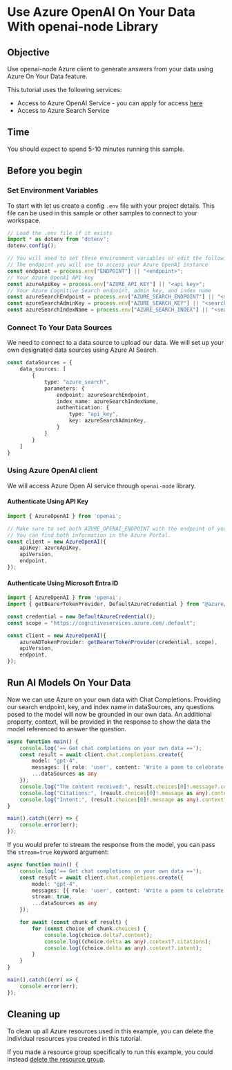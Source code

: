 # Use Azure OpenAI On Your Data With openai-node Library

## Objective

Use openai-node Azure client to generate answers from your data using Azure On Your Data feature.

This tutorial uses the following services:

- Access to Azure OpenAI Service - you can apply for access [here](https://go.microsoft.com/fwlink/?linkid=2222006)
- Access to Azure Search Service 

## Time

You should expect to spend 5-10 minutes running this sample. 

## Before you begin

### Set Environment Variables

To start with let us create a config `.env` file with your project details. This file can be used in this sample or other samples to connect to your workspace. 

```ts
// Load the .env file if it exists
import * as dotenv from "dotenv";
dotenv.config();

// You will need to set these environment variables or edit the following values
// The endpoint you will use to access your Azure OpenAI instance
const endpoint = process.env["ENDPOINT"] || "<endpoint>";
// Your Azure OpenAI API key
const azureApiKey = process.env["AZURE_API_KEY"] || "<api key>";
// Your Azure Cognitive Search endpoint, admin key, and index name
const azureSearchEndpoint = process.env["AZURE_SEARCH_ENDPOINT"] || "<search endpoint>";
const azureSearchAdminKey = process.env["AZURE_SEARCH_KEY"] || "<search key>";
const azureSearchIndexName = process.env["AZURE_SEARCH_INDEX"] || "<search index>";
```

### Connect To Your Data Sources
We need to connect to a data source to upload our data. We will set up your own designated data sources using Azure AI Search. 
```ts
const dataSources = {
    data_sources: [
        {
            type: "azure_search",
            parameters: {
                endpoint: azureSearchEndpoint,
                index_name: azureSearchIndexName,
                authentication: {
                    type: "api_key",
                    key: azureSearchAdminKey,
                }
            }
        }
    ]
}
```
### Using Azure OpenAI client
We will access Azure Open AI service through `openai-node` library. 

#### Authenticate Using API Key
```ts
import { AzureOpenAI } from 'openai';

// Make sure to set both AZURE_OPENAI_ENDPOINT with the endpoint of your Azure resource and AZURE_OPENAI_API_KEY with the API key.
// You can find both information in the Azure Portal.
const client = new AzureOpenAI({
    apiKey: azureApiKey,
    apiVersion,
    endpoint,
});
```

#### Authenticate Using Microsoft Entra ID
```ts
import { AzureOpenAI } from 'openai';
import { getBearerTokenProvider, DefaultAzureCredential } from "@azure/identity";

const credential = new DefaultAzureCredential();      
const scope = "https://cognitiveservices.azure.com/.default";

const client = new AzureOpenAI({
    azureADTokenProvider: getBearerTokenProvider(credential, scope),
    apiVersion,
    endpoint,
});
```

## Run AI Models On Your Data

Now we can use Azure on your own data with Chat Completions. Providing our search endpoint, key, and index name in dataSources, any questions posed to the model will now be grounded in our own data. An additional property, context, will be provided in the response to show the data the model referenced to answer the question.

```ts
async function main() {
    console.log('== Get chat completions on your own data ==');
    const result = await client.chat.completions.create({
        model: "gpt-4",
        messages: [{ role: 'user', content: 'Write a poem to celebrate my birthday!' }],
        ...dataSources as any
    });
    console.log("The content received:", result.choices[0]!.message?.content);
    console.log("Citations:", (result.choices[0]!.message as any).context?.citations);
    console.log("Intent:", (result.choices[0]!.message as any).context?.intent);
}

main().catch((err) => {
    console.error(err);
});
```

If you would prefer to stream the response from the model, you can pass the `stream=true` keyword argument:

```ts
async function main() {
    console.log('== Get chat completions on your own data ==');
    const result = await client.chat.completions.create({
        model: "gpt-4",
        messages: [{ role: 'user', content: 'Write a poem to celebrate my birthday!' }],
        stream: true,
        ...dataSources as any
    });

    for await (const chunk of result) {
        for (const choice of chunk.choices) {
            console.log(choice.delta?.content);
            console.log((choice.delta as any).context?.citations);
            console.log((choice.delta as any).context?.intent);
        }
    }
}

main().catch((err) => {
    console.error(err);
});
```

## Cleaning up

To clean up all Azure resources used in this example, you can delete the individual resources you created in this tutorial.

If you made a resource group specifically to run this example, you could instead [delete the resource group](https://learn.microsoft.com/en-us/azure/azure-resource-manager/management/delete-resource-group).
